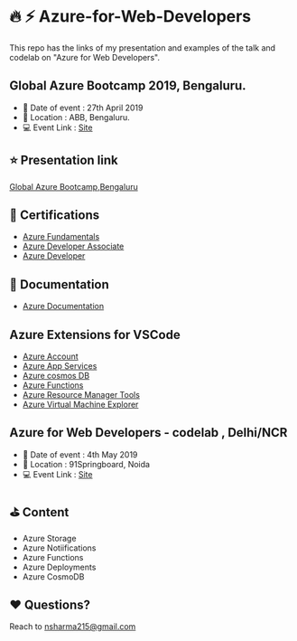 # :fire: :zap: Azure-for-Web-Developers

This repo has the links of my presentation and examples of the talk and codelab on "Azure for Web Developers".

## Global Azure Bootcamp 2019, Bengaluru.

- :date: Date of event : 27th April 2019
- :pushpin: Location : ABB, Bengaluru.
- :computer: Event Link : [Site](http://bengaluru.azurebootcamp.net/)

## :star: Presentation link

[Global Azure Bootcamp,Bengaluru](https://docs.google.com/presentation/d/1BptiY1O4whqXrahiPOteKSWo36Np1tCcj612Mf2bQHk/edit?usp=sharing)

## :blue_book: Certifications

- [Azure Fundamentals](https://www.microsoft.com/en-us/learning/exam-az-900.aspx)
- [Azure Developer Associate](https://www.microsoft.com/en-us/learning/azure-developer.aspx)
- [Azure Developer](https://www.microsoft.com/en-us/learning/exam-az-203.aspx)

## :page_with_curl: Documentation

- [Azure Documentation](https://docs.microsoft.com/en-in/azure/)

## Azure Extensions for VSCode

- [Azure Account](https://marketplace.visualstudio.com/items?itemName=ms-vscode.azure-account)
- [Azure App Services](https://marketplace.visualstudio.com/items?itemName=ms-azuretools.vscode-azureappservice)
- [Azure cosmos DB](https://marketplace.visualstudio.com/items?itemName=ms-azuretools.vscode-cosmosdb)
- [Azure Functions](https://marketplace.visualstudio.com/items?itemName=ms-azuretools.vscode-azurefunctions)
- [Azure Resource Manager Tools](https://marketplace.visualstudio.com/items?itemName=msazurermtools.azurerm-vscode-tools)
- [Azure Virtual Machine Explorer](https://marketplace.visualstudio.com/items?itemName=formulahendry.azure-virtual-machine-explorer)

## Azure for Web Developers - codelab , Delhi/NCR

- :date: Date of event : 4th May 2019
- :pushpin: Location : 91Springboard, Noida
- :computer: Event Link : [Site](https://www.meetup.com/jslovers/events/259954733/)

## :golf: Content

- Azure Storage
- Azure Notiifications
- Azure Functions
- Azure Deployments
- Azure CosmoDB

## :heart: Questions?

Reach to nsharma215@gmail.com
